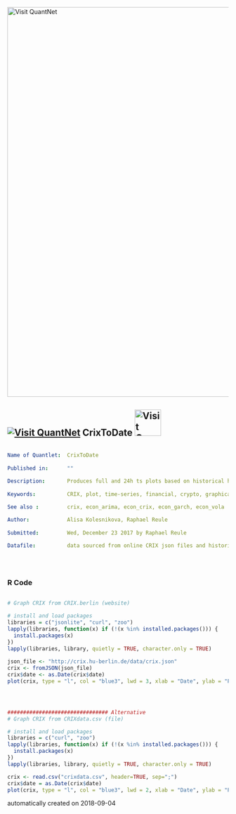 [<img src="https://github.com/QuantLet/Styleguide-and-FAQ/blob/master/pictures/banner.png" width="888" alt="Visit QuantNet">](http://quantlet.de/)

## [<img src="https://github.com/QuantLet/Styleguide-and-FAQ/blob/master/pictures/qloqo.png" alt="Visit QuantNet">](http://quantlet.de/) **CrixToDate** [<img src="https://github.com/QuantLet/Styleguide-and-FAQ/blob/master/pictures/QN2.png" width="60" alt="Visit QuantNet 2.0">](http://quantlet.de/)

```yaml

Name of Quantlet:  CrixToDate
 
Published in:      ""
  
Description:       Produces full and 24h ts plots based on historical hf CRIX data (CRIX Plot)
 
Keywords:          CRIX, plot, time-series, financial, crypto, graphical representation, data visualization

See also :         crix, econ_arima, econ_crix, econ_garch, econ_vola

Author:            Alisa Kolesnikova, Raphael Reule
  
Submitted:         Wed, December 23 2017 by Raphael Reule
  
Datafile:          data sourced from online CRIX json files and historic data provided


  

```

### R Code
```r

# Graph CRIX from CRIX.berlin (website)

# install and load packages
libraries = c("jsonlite", "curl", "zoo")
lapply(libraries, function(x) if (!(x %in% installed.packages())) {
  install.packages(x)
})
lapply(libraries, library, quietly = TRUE, character.only = TRUE)
       
json_file <- "http://crix.hu-berlin.de/data/crix.json"
crix <- fromJSON(json_file)
crix$date <- as.Date(crix$date)
plot(crix, type = "l", col = "blue3", lwd = 3, xlab = "Date", ylab = "Performance of CRIX", cex.lab = 2)




################################ Alternative
# Graph CRIX from CRIXdata.csv (file)

# install and load packages
libraries = c("curl", "zoo")
lapply(libraries, function(x) if (!(x %in% installed.packages())) {
  install.packages(x)
})
lapply(libraries, library, quietly = TRUE, character.only = TRUE)

crix <- read.csv("crixdata.csv", header=TRUE, sep=";")
crix$date = as.Date(crix$date)
plot(crix, type = "l", col = "blue3", lwd = 2, xlab = "Date", ylab = "Performance of CRIX", cex.lab = 2)


```

automatically created on 2018-09-04